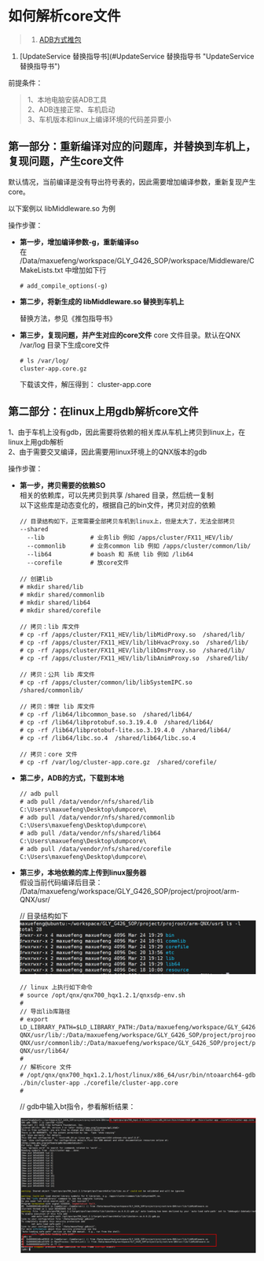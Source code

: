 # 如何解析core文件

>1. [ADB方式推包](#ADB方式推包 "ADB方式推包")
1. [UpdateService 替换指导书](#UpdateService 替换指导书 "UpdateService 替换指导书")


前提条件：
>1、本地电脑安装ADB工具  
2、ADB连接正常、车机启动  
3、车机版本和linux上编译环境的代码差异要小


## 第一部分：重新编译对应的问题库，并替换到车机上，复现问题，产生core文件

默认情况，当前编译是没有导出符号表的，因此需要增加编译参数，重新复现产生core。  

以下案例以 libMiddleware.so 为例

操作步骤：  

- **第一步，增加编译参数-g，重新编译so**  
  在 /Data/maxuefeng/workspace/GLY_G426_SOP/workspace/Middleware/CMakeLists.txt 中增加如下行   
  ```
  # add_compile_options(-g)
  ```

- **第二步，将新生成的 libMiddleware.so 替换到车机上**  

  替换方法，参见《推包指导书》

- **第三步，复现问题，并产生对应的core文件**
  core 文件目录。默认在QNX /var/log 目录下生成core文件  
  ```
  # ls /var/log/
  cluster-app.core.gz
  ```  

  下载该文件，解压得到： cluster-app.core


## 第二部分：在linux上用gdb解析core文件  

1、由于车机上没有gdb，因此需要将依赖的相关库从车机上拷贝到linux上，在linux上用gdb解析  
2、由于需要交叉编译，因此需要用linux环境上的QNX版本的gdb

操作步骤：  

- **第一步，拷贝需要的依赖SO**  
  相关的依赖库，可以先拷贝到共享 /shared 目录，然后统一复制  
  以下这些库是动态变化的，根据自己的bin文件，拷贝对应的依赖  

  ```
  // 目录结构如下，正常需要全部拷贝车机到linux上，但是太大了，无法全部拷贝  
  --shared  
    --lib             # 业务lib 例如 /apps/cluster/FX11_HEV/lib/
    --commonlib       # 业务common lib 例如 /apps/cluster/common/lib/
    --lib64           # boash 和 系统 lib 例如 /lib64
    --corefile        # 放core文件

  // 创建lib
  # mkdir shared/lib
  # mkdir shared/commonlib
  # mkdir shared/lib64
  # mkdir shared/corefile

  // 拷贝：lib 库文件
  # cp -rf /apps/cluster/FX11_HEV/lib/libMidProxy.so  /shared/lib/
  # cp -rf /apps/cluster/FX11_HEV/lib/libHvacProxy.so  /shared/lib/
  # cp -rf /apps/cluster/FX11_HEV/lib/libDmsProxy.so  /shared/lib/
  # cp -rf /apps/cluster/FX11_HEV/lib/libAnimProxy.so  /shared/lib/

  // 拷贝：公共 lib 库文件
  # cp -rf /apps/cluster/common/lib/libSystemIPC.so  /shared/commonlib/

  // 拷贝：博世 lib 库文件
  # cp -rf /lib64/libcommon_base.so  /shared/lib64/
  # cp -rf /lib64/libprotobuf.so.3.19.4.0  /shared/lib64/
  # cp -rf /lib64/libprotobuf-lite.so.3.19.4.0  /shared/lib64/
  # cp -rf /lib64/libc.so.4  /shared/lib64/libc.so.4

  // 拷贝：core 文件
  # cp -rf /var/log/cluster-app.core.gz  /shared/corefile/

  ```

- **第二步，ADB的方式，下载到本地**  
  ```
  // adb pull
  # adb pull /data/vendor/nfs/shared/lib  C:\Users\maxuefeng\Desktop\dumpcore\
  # adb pull /data/vendor/nfs/shared/commonlib  C:\Users\maxuefeng\Desktop\dumpcore\
  # adb pull /data/vendor/nfs/shared/lib64  C:\Users\maxuefeng\Desktop\dumpcore\
  # adb pull /data/vendor/nfs/shared/corefile  C:\Users\maxuefeng\Desktop\dumpcore\

  ```  

- **第三步，本地依赖的库上传到linux服务器**    
  假设当前代码编译后目录： /Data/maxuefeng/workspace/GLY_G426_SOP/project/projroot/arm-QNX/usr/  

  // 目录结构如下  
  ![](assets/faq/core_1.png)

  ```
  // linux 上执行如下命令
  # source /opt/qnx/qnx700_hqx1.2.1/qnxsdp-env.sh
  #
  // 导出lib库路径
  # export LD_LIBRARY_PATH=$LD_LIBRARY_PATH:/Data/maxuefeng/workspace/GLY_G426_SOP/project/projroot/arm-QNX/usr/lib/:/Data/maxuefeng/workspace/GLY_G426_SOP/project/projroot/arm-QNX/usr/commonlib/:/Data/maxuefeng/workspace/GLY_G426_SOP/project/projroot/arm-QNX/usr/lib64/
  #
  // 解析core 文件
  # /opt/qnx/qnx700_hqx1.2.1/host/linux/x86_64/usr/bin/ntoaarch64-gdb ./bin/cluster-app ./corefile/cluster-app.core
  #  
  ```  

  // gdb中输入bt指令，参看解析结果：

  ![](assets/faq/core_2.png)

